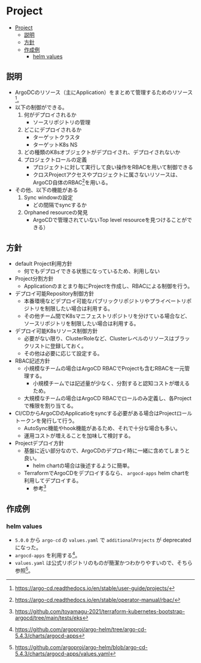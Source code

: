 # Project

- [Project](#project)
  - [説明](#説明)
  - [方針](#方針)
  - [作成例](#作成例)
    - [helm values](#helm-values)

## 説明

- ArgoDCのリソース（主にApplication）をまとめて管理するためのリソース[^1]。
- 以下の制御ができる。
    1. 何がデプロイされるか
        - ソースリポジトリの管理
    1. どこにデプロイされるか
        - ターゲットクラスタ
        - ターゲットK8s NS
    1. どの種類のK8sオブジェクトがデプロイされ、デプロイされないか
    1. プロジェクトロールの定義
        - プロジェクトに対して実行して良い操作をRBACを用いて制御できる
        - クロスProjectアクセスやプロジェクトに属さないリソースは、ArgoCD自体のRBAC[^2]を用いる。
- その他、以下の機能がある
    1. Sync windowの設定
        - どの間隔でsyncするか
    1. Orphaned resourceの発見
        - ArgoCDで管理されていないTop level resourceを見つけることができる）

## 方針

- default Project利用方針
  - 何でもデプロイできる状態になっているため、利用しない
- Project分割方針
  - Applicationのまとまり毎にProjectを作成し、RBACによる制御を行う。
- デプロイ可能Repository制御方針
  - 本番環境などデプロイ可能なパブリックリポジトリやプライベートリポジトリを制限したい場合は利用する。
  - その他チーム間でK8sマニフェストリポジトリを分けている場合など、ソースリポジトリを制限したい場合は利用する。
- デプロイ可能K8sリソース制御方針
  - 必要がない限り、ClusterRoleなど、Clusterレベルのリソースはブラックリストに登録しておく。
  - その他は必要に応じて設定する。
- RBAC記述方針
  - 小規模なチームの場合はArgoCD RBACでProjectも含むRBACを一元管理する。
    - 小規模チームでは記述量が少なく、分割すると認知コストが増えるため。
  - 大規模なチームの場合はArgoCD RBACでロールのみ定義し、各Projectで権限を割り当てる。
- CI/CDからArgoCDのApplicatioをsyncする必要がある場合はProjectロールトークンを発行して行う。
  - AutoSync機能やhook機能があるため、それで十分な場合も多い。
  - 運用コストが増えることを加味して検討する。
- Projectデプロイ方針
  - 基盤に近い部分なので、ArgoCDのデプロイ時に一緒に含めてしまうと良い。
    - helm chartの場合は後述するように簡単。
  - TerraformでArgoCDをデプロイするなら、 `argocd-apps` helm chartを利用してデプロイする。
    - 参考[^5]

## 作成例

### helm values

- `5.0.0` から `argo-cd` の `values.yaml` で `additionalProjects` が deprecatedになった。
- `argocd-apps` を利用する[^3]。
- `values.yaml` は公式リポジトリのものが簡潔かつわかりやすいので、そちら参照[^4]。

[^1]: https://argo-cd.readthedocs.io/en/stable/user-guide/projects/
[^2]: https://argo-cd.readthedocs.io/en/stable/operator-manual/rbac/
[^3]: https://github.com/argoproj/argo-helm/tree/argo-cd-5.4.3/charts/argocd-apps
[^4]: https://github.com/argoproj/argo-helm/blob/argo-cd-5.4.3/charts/argocd-apps/values.yaml
[^5]: https://github.com/toyamagu-2021/terraform-kubernetes-bootstrap-argocd/tree/main/tests/eks
